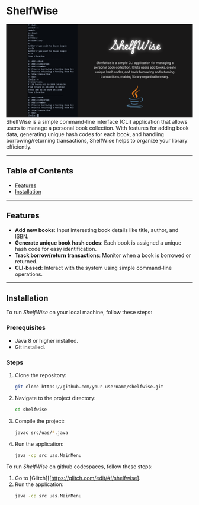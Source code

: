 # ShelfWise
![ShelfWise Logo](ShelfWise.png)
ShelfWise is a simple command-line interface (CLI) application that allows users to manage a personal book collection. With features for adding book data, generating unique hash codes for each book, and handling borrowing/returning transactions, ShelfWise helps to organize your library efficiently.

---

## Table of Contents

- [Features](#features)
- [Installation](#installation)

---

## Features

- **Add new books**: Input interesting book details like title, author, and ISBN.
- **Generate unique book hash codes**: Each book is assigned a unique hash code for easy identification.
- **Track borrow/return transactions**: Monitor when a book is borrowed or returned.
- **CLI-based**: Interact with the system using simple command-line operations.

---

## Installation

To run *ShelfWise* on your local machine, follow these steps:

### Prerequisites

- Java 8 or higher installed. 
- Git installed.

### Steps

1. Clone the repository:
   ```bash
   git clone https://github.com/your-username/shelfwise.git
2. Navigate to the project directory:
   ```bash
   cd shelfwise
3. Compile the project:
   ```bash
   javac src/uas/*.java
4. Run the application:
   ```bash
   java -cp src uas.MainMenu

To run *ShelfWise* on  github codespaces, follow these steps:
1. Go to [Glitch][[https://glitch.com/edit/#!/shelfwise].
2. Run the application:
   ```bash
   java -cp src uas.MainMenu
